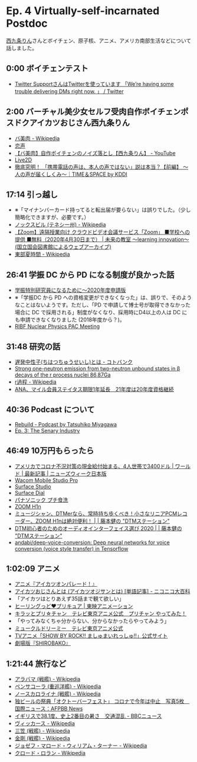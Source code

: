

# Ep. 4 Virtually-self-incarnated Postdoc

[西九条りん](https://twitter.com/poecilorhyncha)さんとボイチェン、原子核、アニメ、アメリカ南部生活などについて話しました。

## 0:00 ボイチェンテスト

- [Twitter SupportさんはTwitterを使っています 「We’re having some trouble delivering DMs right now. 」 / Twitter](https://twitter.com/TwitterSupport/status/1255285160314056706) 

## 2:00 バーチャル美少女セルフ受肉自作ボイチェンポスドクアイカツおじさん西九条りん

- [バ美肉 - Wikipedia](https://ja.wikipedia.org/wiki/%E3%83%90%E7%BE%8E%E8%82%89)
- [恋声](http://koigoemoe.g2.xrea.com/koigoe/koigoe.html)
- [【バ美肉】自作ボイチェンのノイズ落とし【西九条りん】 - YouTube](https://youtu.be/0lbXT5kohr0)
- [Live2D](https://www.live2d.com/)
- [徹底究明！ 「携帯電話の声は、本人の声ではない」説は本当？【前編】 ～人の声が届くしくみ～｜TIME＆SPACE by KDDI](https://time-space.kddi.com/feature/tsushin-chikara-sp/20160404/)

## 17:14 引っ越し

- ※「マイナンバーカード持ってると転出届が要らない」は誤りでした。（少し簡略化できますが、必要です。）
- [ノックスビル (テネシー州) - Wikipedia](https://ja.wikipedia.org/wiki/%E3%83%8E%E3%83%83%E3%82%AF%E3%82%B9%E3%83%93%E3%83%AB_(%E3%83%86%E3%83%8D%E3%82%B7%E3%83%BC%E5%B7%9E))
- [【Zoom】遠隔授業向け クラウドビデオ会議サービス「Zoom」 ■学校への提供 ■無料（2020年4月30日まで） | 未来の教室 ～learning innovation～ (国立国会図書館によるウェブアーカイブ)](https://warp.da.ndl.go.jp/info:ndljp/pid/11473025/www.learning-innovation.go.jp/covid_19/zoom)
- [東部夏時間 - Wikipedia](https://ja.wikipedia.org/wiki/%E6%9D%B1%E9%83%A8%E5%A4%8F%E6%99%82%E9%96%93)

## 26:41 学振 DC から PD になる制度が良かった話

- [学振特別研究員になるために～2020年度申請版](https://www.slideshare.net/tonets/gakushin2020-135999676/11)
- ※「学振DC から PD への資格変更ができなくなった」は、誤りで、そのようなことはないようです。ただし、「PD で申請して博士号が取得できなかった場合に DC で採用される」制度がなくなり、採用時にD4以上の人は DC にも申請できなくなりました (2018年度から？)。
- [RIBF Nuclear Physics PAC Meeting](https://www.nishina.riken.jp/RIBF/NP-PAC/)

## 31:48 研究の話

- [遅発中性子(ちはつちゅうせいし)とは - コトバンク](https://kotobank.jp/word/%E9%81%85%E7%99%BA%E4%B8%AD%E6%80%A7%E5%AD%90-96420)
- [Strong one-neutron emission from two-neutron unbound states in β decays of the r process nuclei 86,87Ga](https://journals.aps.org/prc/abstract/10.1103/PhysRevC.100.031302)
- [r過程 - Wikipedia](https://ja.wikipedia.org/wiki/R%E9%81%8E%E7%A8%8B)
- [ANA、マイル会員ステイタス期限1年延長　21年度は20年度資格継続](https://www.aviationwire.jp/archives/201393)

## 40:36 Podcast について

- [Rebuild - Podcast by Tatsuhiko Miyagawa](https://rebuild.fm/)
- [Ep. 3: The Senary Industry](https://anchor.fm/interaxion/episodes/3-The-Senary-Industry-ecvhbd)

## 46:49 10万円もらったら

- [アメリカでコロナ不況対策の現金給付始まる、4人世帯で3400ドル | ワールド | 最新記事 | ニューズウィーク日本版](https://www.newsweekjapan.jp/stories/world/2020/04/1200500.php)
- [Wacom Mobile Studio Pro](https://amzn.to/2LPTnPn)
- [Surface Studio](https://amzn.to/3dWOnUO)
- [Surface Dial](https://amzn.to/2TaXFor)
- [パナソニック プチ食洗](https://amzn.to/2X9HLLZ)
- [ZOOM H1n](https://amzn.to/3dWMVlv)
- [ミュージシャン、DTMerなら、常時持ち歩くべき！小さなリニアPCMレコーダー、ZOOM H1nは絶対便利！ | | 藤本健の "DTMステーション"](https://www.dtmstation.com/archives/52011278.html)
- [DTM初心者のためのオーディオインターフェイス選び 2020 | | 藤本健の "DTMステーション"](https://www.dtmstation.com/archives/51971048.html)
- [andabi/deep-voice-conversion: Deep neural networks for voice conversion (voice style transfer) in Tensorflow](https://github.com/andabi/deep-voice-conversion)

## 1:02:09 アニメ

- [アニメ『アイカツオンパレード！』](http://www.aikatsu.net/)
- [アイカツおじさんとは (アイカツオジサンとは) [単語記事] - ニコニコ大百科](https://dic.nicovideo.jp/a/%E3%82%A2%E3%82%A4%E3%82%AB%E3%83%84%E3%81%8A%E3%81%98%E3%81%95%E3%82%93)
- 「アイカツはとりあえず35話まで観て欲しい」
- [ヒーリングっど♥プリキュア | 東映アニメーション](http://www.toei-anim.co.jp/tv/precure/)
- [キラッとプリ☆チャン　テレビ東京アニメ公式　プリチャン やってみた！](https://www.tv-tokyo.co.jp/anime/prichan/)
- 「やってみなくちゃ分からない、分からなかったらやってみよう」
- [ミュークルドリーミー　テレビ東京アニメ公式](https://www.tv-tokyo.co.jp/anime/mewkledreamy/)
- [TVアニメ「SHOW BY ROCK!! ましゅまいれっしゅ!!」公式サイト](https://showbyrock-anime-m.com/)
- [劇場版『SHIROBAKO』](http://shirobako-movie.com/)

## 1:21:44 旅行など

- [アラバマ (戦艦) - Wikipedia](https://ja.wikipedia.org/wiki/%E3%82%A2%E3%83%A9%E3%83%90%E3%83%9E_(%E6%88%A6%E8%89%A6))
- [ペンサコーラ (重巡洋艦) - Wikipedia](https://ja.wikipedia.org/wiki/%E3%83%9A%E3%83%B3%E3%82%B5%E3%82%B3%E3%83%BC%E3%83%A9_(%E9%87%8D%E5%B7%A1%E6%B4%8B%E8%89%A6))
- [ノースカロライナ (戦艦) - Wikipedia](https://ja.wikipedia.org/wiki/%E3%83%8E%E3%83%BC%E3%82%B9%E3%82%AB%E3%83%AD%E3%83%A9%E3%82%A4%E3%83%8A_(%E6%88%A6%E8%89%A6))
- [独ビールの祭典「オクトーバーフェスト」 コロナで今年は中止　写真5枚　国際ニュース：AFPBB News](https://www.afpbb.com/articles/-/3279648)
- [イギリスで38.1度、史上2番目の暑さ　交通混乱 - BBCニュース](https://www.bbc.com/japanese/49123455)
- [ヴィッカース - Wikipedia](https://ja.wikipedia.org/wiki/%E3%83%B4%E3%82%A3%E3%83%83%E3%82%AB%E3%83%BC%E3%82%B9)
- [三笠 (戦艦) - Wikipedia](https://ja.wikipedia.org/wiki/%E4%B8%89%E7%AC%A0_(%E6%88%A6%E8%89%A6))
- [金剛 (戦艦) - Wikipedia](https://ja.wikipedia.org/wiki/%E9%87%91%E5%89%9B_(%E6%88%A6%E8%89%A6))
- [ジョゼフ・マロード・ウィリアム・ターナー - Wikipedia](https://ja.wikipedia.org/wiki/%E3%82%B8%E3%83%A7%E3%82%BC%E3%83%95%E3%83%BB%E3%83%9E%E3%83%AD%E3%83%BC%E3%83%89%E3%83%BB%E3%82%A6%E3%82%A3%E3%83%AA%E3%82%A2%E3%83%A0%E3%83%BB%E3%82%BF%E3%83%BC%E3%83%8A%E3%83%BC)
- [クロード・ロラン - Wikipedia](https://ja.wikipedia.org/wiki/%E3%82%AF%E3%83%AD%E3%83%BC%E3%83%89%E3%83%BB%E3%83%AD%E3%83%A9%E3%83%B3)

